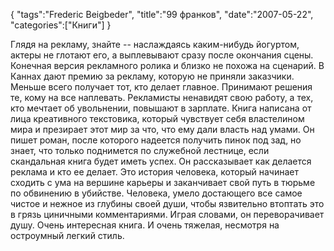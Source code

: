 {
    "tags":"Frederic Beigbeder",
    "title":"99 франков",
    "date":"2007-05-22",
    "categories":["Книги"]
}

Глядя на рекламу, знайте -- наслаждаясь каким-нибудь йогуртом, актеры не глотают его, а выплевывают сразу после окончания сцены. Конечная версия рекламного ролика и близко не похожа на сценарий. В Каннах дают премию за рекламу, которую не приняли заказчики. Меньше всего получает тот, кто делает главное. Принимают решения те, кому на все наплевать. Рекламисты ненавидят свою работу, а тех, кто мечтает об увольнении, повышают в зарплате. Книга написана от лица креативного текстовика, который чувствует себя властелином мира и презирает этот мир за что, что ему дали власть над умами. Он пишет роман, после которого надеется получить пинок под зад, но знает, что только поднимется по служебной лестнице, если скандальная книга будет иметь успех. Он рассказывает как делается реклама и кто ее делает. Это история человека, который начинает сходить с ума на вершине карьеры и заканчивает свой путь в тюрьме по обвинению в убийстве. Человека, умело достающего все самое чистое и нежное из глубины своей души, чтобы язвительно втоптать это в грязь циничными комментариями. Играя словами, он переворачивает душу. Очень интересная книга. И очень тяжелая, несмотря на остроумный легкий стиль.
